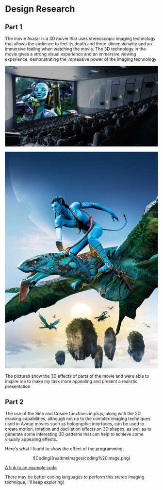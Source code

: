 # Design Research

## Part 1

The movie Avatar is a 3D movie that uses stereoscopic imaging technology that allows the audience to feel its depth and three-dimensionality and an immersive feeling when watching the movie. 
The 3D technology in the movie gives a strong visual experience and an immersive viewing experience, demonstrating the impressive power of the imaging technology.

![Avatar](readmeImages/Avatar.jpeg)

![Avatar2](readmeImages/Avatar2.jpeg)

The pictures show the 3D effects of parts of the movie and were able to inspire me to make my task more appealing and present a realistic presentation.


## Part 2

The use of the Sine and Cosine functions in p5.js, along with the 3D drawing capabilities, although not up to the complex imaging techniques used in Avatar movies such as holographic interfaces, can be used to create motion, rotation and oscillation effects on 3D shapes, as well as to generate some interesting 3D patterns that can help to achieve some visually appealing effects.

Here's what I found to show the effect of the programming:

<div align="center">
  ![Coding](readmeImages/coding%20image.png)
</div>

[A link to an example code](https://p5js.org/zh-Hans/examples/3d-sine-cosine-in-3d.html)

There may be better coding languages to perform this stereo imaging technique, I'll keep exploring!






